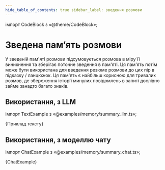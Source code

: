 ```yaml
---
hide_table_of_contents: true sidebar_label: зведення розмови
---
```


імпорт CodeBlock з «@theme/CodeBlock»;

# Зведена пам’ять розмови

У зведеній пам'яті розмови підсумовується розмова в міру її виникнення та зберігає поточне зведення в пам'яті. Ця пам'ять потім може бути використана для введення резюме розмови до цих пір в підказку / ланцюжок. Ця пам'ять є найбільш корисною для тривалих розмов, де збереження історії минулих повідомлень в запиті дослівно займе занадто багато знаків.

## Використання, з LLM

імпорт TextExample з «@examples/memory/summary_llm.ts»;

<CodeBlock language="typescript">{Приклад тексту}</CodeBlock>

## Використання, з моделлю чату

імпорт ChatExample з «@examples/memory/summary_chat.ts»;

<CodeBlock language="typescript">{ChatExample}</CodeBlock>

